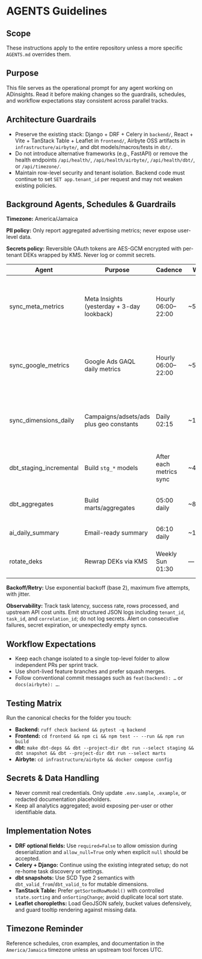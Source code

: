 # AGENTS Guidelines

## Scope

These instructions apply to the entire repository unless a more specific `AGENTS.md` overrides them.

## Purpose

This file serves as the operational prompt for any agent working on ADinsights. Read it before making changes so the guardrails, schedules, and workflow expectations stay consistent across parallel tracks.

## Architecture Guardrails

- Preserve the existing stack: Django + DRF + Celery in `backend/`, React + Vite + TanStack Table + Leaflet in `frontend/`, Airbyte OSS artifacts in `infrastructure/airbyte/`, and dbt models/macros/tests in `dbt/`.
- Do not introduce alternative frameworks (e.g., FastAPI) or remove the health endpoints `/api/health/`, `/api/health/airbyte/`, `/api/health/dbt/`, or `/api/timezone/`.
- Maintain row-level security and tenant isolation. Backend code must continue to set `SET app.tenant_id` per request and may not weaken existing policies.

## Background Agents, Schedules & Guardrails

**Timezone:** America/Jamaica

**PII policy:** Only report aggregated advertising metrics; never expose user-level data.

**Secrets policy:** Reversible OAuth tokens are AES-GCM encrypted with per-tenant DEKs wrapped by KMS. Never log or commit secrets.

| Agent                   | Purpose                                    | Cadence                 | Window     | SLA      | Notes                                                                           |
| ----------------------- | ------------------------------------------ | ----------------------- | ---------- | -------- | ------------------------------------------------------------------------------- |
| sync_meta_metrics       | Meta Insights (yesterday + 3-day lookback) | Hourly 06:00–22:00      | ~5m        | <30m     | Use incremental sync with Insights Window Lookback to capture late conversions. |
| sync_google_metrics     | Google Ads GAQL daily metrics              | Hourly 06:00–22:00      | ~5m        | <30m     | Convert cost micros to currency; rely on the Airbyte Google Ads source.         |
| sync_dimensions_daily   | Campaigns/adsets/ads plus geo constants    | Daily 02:15             | ~10m       | by 03:00 | Dimensions change slowly; daily refresh keeps dbt models stable.                |
| dbt_staging_incremental | Build `stg_*` models                       | After each metrics sync | ~4m        | <15m     | Incremental on `date` to keep ingestion lightweight.                            |
| dbt_aggregates          | Build marts/aggregates                     | 05:00 daily             | ~8m        | by 06:00 | Powers dashboards and map visuals.                                              |
| ai_daily_summary        | Email-ready summary                        | 06:10 daily             | ~1m/tenant | by 06:30 | Uses only aggregated metrics.                                                   |
| rotate_deks             | Rewrap DEKs via KMS                        | Weekly Sun 01:30        | —          | —        | Envelope encryption pattern; rewrap only.                                       |

**Backoff/Retry:** Use exponential backoff (base 2), maximum five attempts, with jitter.

**Observability:** Track task latency, success rate, rows processed, and upstream API cost units. Emit structured JSON logs including `tenant_id`, `task_id`, and `correlation_id`; do not log secrets. Alert on consecutive failures, secret expiration, or unexpectedly empty syncs.

## Workflow Expectations

- Keep each change isolated to a single top-level folder to allow independent PRs per sprint track.
- Use short-lived feature branches and prefer squash merges.
- Follow conventional commit messages such as `feat(backend): …` or `docs(airbyte): …`.

## Testing Matrix

Run the canonical checks for the folder you touch:

- **Backend:** `ruff check backend && pytest -q backend`
- **Frontend:** `cd frontend && npm ci && npm test -- --run && npm run build`
- **dbt:** `make dbt-deps && dbt --project-dir dbt run --select staging && dbt snapshot && dbt --project-dir dbt run --select marts`
- **Airbyte:** `cd infrastructure/airbyte && docker compose config`

## Secrets & Data Handling

- Never commit real credentials. Only update `.env.sample`, `.example`, or redacted documentation placeholders.
- Keep all analytics aggregated; avoid exposing per-user or other identifiable data.

## Implementation Notes

- **DRF optional fields:** Use `required=False` to allow omission during deserialization and `allow_null=True` only when explicit `null` should be accepted.
- **Celery + Django:** Continue using the existing integrated setup; do not re-home task discovery or settings.
- **dbt snapshots:** Use SCD Type 2 semantics with `dbt_valid_from`/`dbt_valid_to` for mutable dimensions.
- **TanStack Table:** Prefer `getSortedRowModel()` with controlled `state.sorting` and `onSortingChange`; avoid duplicate local sort state.
- **Leaflet choropleths:** Load GeoJSON safely, bucket values defensively, and guard tooltip rendering against missing data.

## Timezone Reminder

Reference schedules, cron examples, and documentation in the `America/Jamaica` timezone unless an upstream tool forces UTC.

